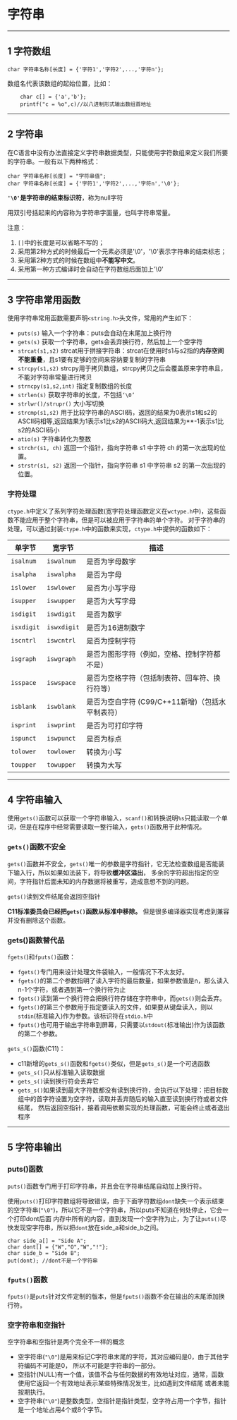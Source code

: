# 字符串

---
## 1 字符数组

    char 字符串名称[长度] = {'字符1','字符2',...,'字符n'};

数组名代表该数组的起始位置，比如：

```
    char c[] = {'a','b'};
    printf("c = %o",c)//以八进制形式输出数组首地址
```

---
## 2 字符串

在C语言中没有办法直接定义字符串数据类型，只能使用字符数组来定义我们所要的字符串。一般有以下两种格式：

    char 字符串名称[长度] = "字符串值";
    char 字符串名称[长度] = {'字符1','字符2',...,'字符n','\0'};

**`'\0'`是字符串的结束标识符**，称为null字符

用双引号括起来的内容称为字符串字面量，也叫字符串常量。

注意：

1. `[]`中的长度是可以省略不写的；
2. 采用第2种方式的时候最后一个元素必须是'\0'，'\0'表示字符串的结束标志；
3. 采用第2种方式的时候在数组中**不能写中文**。
4. 采用第一种方式编译时会自动在字符数组后面加上'\0'


---
## 3 字符串常用函数

使用字符串常用函数需要声明`<string.h>`头文件，常用的产生如下：

- `puts(s)` 输入一个字符串：puts会自动在末尾加上换行符
- `gets(s)` 获取一个字符串，gets会丢弃换行符，然后加上一个空字符
- `strcat(s1,s2)` strcat用于拼接字符串：strcat在使用时s1与s2指的**内存空间不能重叠**，且s1要有足够的空间来容纳要复制的字符串
- `strcpy(s1,s2)` strcpy用于拷贝数组，strcpy拷贝之后会覆盖原来字符串且，不能对字符串常量进行拷贝
- `strncpy(s1,s2,int)` 指定复制数组的长度
- `strlen(s)` 获取字符串的长度，不包括`‘\0’`
- `strlwr()/strupr()` 大小写切换
- `strcmp(s1,s2)` 用于比较字符串的ASCII码，返回的结果为0表示s1和s2的ASCII码相等,返回结果为1表示s1比s2的ASCII码大,返回结果为**-1表示s1比s2的ASCII码小
- `atio(s)` 字符串转化为整数
- `strchr(s1, ch)` 返回一个指针，指向字符串 s1 中字符 ch 的第一次出现的位置。
- `strstr(s1, s2)` 返回一个指针，指向字符串 s1 中字符串 s2 的第一次出现的位置。

### 字符处理

`ctype.h`中定义了系列字符处理函数(宽字符处理函数定义在`wctype.h`中)，这些函数不能应用于整个字符串，但是可以被应用于字符串的单个字符。
对于字符串的处理，可以通过封装`ctype.h`中的函数来实现，`ctype.h`中提供的函数如下：


单字节|宽字节|描述
---|---|---
`isalnum`	| `iswalnum` | 是否为字母数字
`isalpha`	| `iswalpha` | 是否为字母
`islower`	| `iswlower` | 是否为小写字母
`isupper`	| `iswupper` | 是否为大写字母
`isdigit`	| `iswdigit` | 是否为数字
`isxdigit` | `iswxdigit` | 是否为16进制数字
`iscntrl` | `iswcntrl` | 是否为控制字符
`isgraph` |	`iswgraph` | 是否为图形字符（例如，空格、控制字符都不是）
`isspace` |	`iswspace` | 是否为空格字符（包括制表符、回车符、换行符等）
`isblank` |	`iswblank` | 是否为空白字符 (C99/C++11新增)（包括水平制表符）
`isprint` |	`iswprint` | 是否为可打印字符
`ispunct` |	`iswpunct` | 是否为标点
`tolower` |	`towlower` | 转换为小写
`toupper` |	`towupper` | 转换为大写


---
## 4 字符串输入

使用`gets()`函数可以获取一个字符串输入，`scanf()`和转换说明`%s`只能读取一个单词，但是在程序中经常需要读取一整行输入，`gets()`函数用于此种情况。

### `gets()`函数不安全

`gets()`函数并不安全，`gets()`唯一的参数是字符指针，它无法检查数组是否能装下输入行，所以如果如法装下，将导致**缓冲区溢出**，
多余的字符超出指定的空间，字符指针后面未知的内存数据将被重写，造成意想不到的问题。

`gets()`读到文件结尾会返回空指针

**C11标准委员会已经把`gets()`函数从标准中移除。** 但是很多编译器实现考虑到兼容并没有删除这个函数。

### gets()函数替代品

`fgets(`)和`fputs()`函数：

- `fgets()`专门用来设计处理文件袋输入，一般情况下不太友好。
- `fgets()`的第二个参数指明了读入字符的最后数量，如果参数值是n，那么读入n-1个字符，或者遇到第一个换行符为止
- `fgets()`读到第一个换行符会把换行符存储在字符串中，而`gets()`则会丢弃。
- `fgets()`的第三个参数用于指定要读入的文件，如果要从键盘读入，则以`stdin`(标准输入)作为参数。该标识符在`stdio.h`中
- `fputs()`也可用于输出字符串到屏幕，只需要以`stdout(`标准输出)作为该函数的第二个参数。

`gets_s()`函数(C11)：
- c11新增的`gets_s()`函数和`fgets()`类似，但是`gets_s()`是一个可选函数
- `gets_s()`只从标准输入读取数据
- `gets_s()`读到换行符会丢弃它
- `gets_s()`如果读到最大字符数都没有读到换行符，会执行以下处理：把目标数组中的首字符设置为空字符，读取并丢弃随后的输入直至读到换行符或者文件结尾，
然后返回空指针，接着调用依赖实现的处理函数，可能会终止或者退出程序


---
## 5 字符串输出

### puts()函数

`puts()`函数专门用于打印字符串，并且会在字符串结尾自动加上换行符。

使用`puts()`打印字符数组将导致错误，由于下面字符数组`dont`缺失一个表示结束的空字符串(`"\0"`)，所以它不是一个字符串，所以puts不知道在何处停止，它会一个打印dont后面
内存中所有的内容，直到发现一个空字符为止，为了让`puts()`尽快发现空字符串，所以把`dont`放在side_a和side_b之间。
```
char side_a[] = "Side A";
char dont[] = {"W","O","W","!"};
char side_b = "Side B";
put(dont); //dont不是一个字符串
```

### `fputs()`函数

`fputs()`是`puts`针对文件定制的版本，但是`fputs()`函数不会在输出的末尾添加换行符。

### 空字符串和空指针

空字符串和空指针是两个完全不一样的概念

- 空字符串(`"\0"`)是用来标记C字符串末尾的字符，其对应编码是0，由于其他字符编码不可能是0，
所以不可能是字符串的一部分。
- 空指针(NULL)有一个值，该值不会与任何数据的有效地址对应，通常，函数使用它返回一个有效地址表示某些特殊情况发生，比如遇到文件结尾
或者未能按期执行。
- 空字符串(`"\0"`)是整数类型，空指针是指针类型，空字符占用一个字节，指针是一个地址占用4个或8个字节。